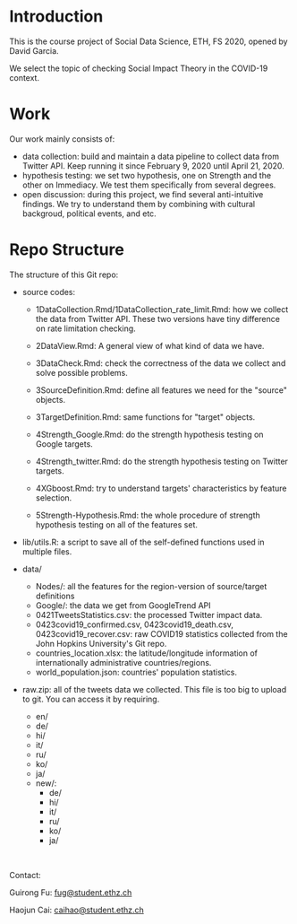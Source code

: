 # Introduction

This is the course project of Social Data Science, ETH, FS 2020, opened by David Garcia.

We select the topic of checking Social Impact Theory in the COVID-19 context.

# Work

Our work mainly consists of:

- data collection: build and maintain a data pipeline to collect data from Twitter API. Keep running it since February 9, 2020 until April 21, 2020.
- hypothesis testing: we set two hypothesis, one on Strength and the other on Immediacy. We test them specifically from several degrees.
- open discussion: during this project, we find several anti-intuitive findings. We try to understand them by combining with cultural backgroud, political events, and etc.

# Repo Structure

The structure of this Git repo:

- source codes:

  - 1DataCollection.Rmd/1DataCollection_rate_limit.Rmd: how we collect the data from Twitter API. These two versions have tiny difference on rate limitation checking.

  - 2DataView.Rmd: A general view of what kind of data we have.

  - 3DataCheck.Rmd: check the correctness of the data we collect and solve possible problems.

  - 3SourceDefinition.Rmd: define all features we need for the "source" objects.

  - 3TargetDefinition.Rmd: same functions for "target" objects.

  - 4Strength_Google.Rmd: do the strength hypothesis testing on Google targets.

  - 4Strength_twitter.Rmd: do the strength hypothesis testing on Twitter targets.

  - 4XGboost.Rmd: try to understand targets' characteristics by feature selection.

  - 5Strength-Hypothesis.Rmd: the whole procedure of strength hypothesis testing on all of the features set.

- lib/utils.R: a script to save all of the self-defined functions used in multiple files.
- data/
  - Nodes/: all the features for the region-version of source/target definitions
  - Google/: the data we get from GoogleTrend API
  - 0421TweetsStatistics.csv: the processed Twitter impact data.
  - 0423covid19_confirmed.csv, 0423covid19_death.csv, 0423covid19_recover.csv: raw COVID19 statistics collected from the John Hopkins University's Git repo.
  - countries_location.xlsx: the latitude/longitude information of internationally administrative countries/regions.
  - world_population.json: countries' population statistics.
- raw.zip: all of the tweets data we collected. This file is too big to upload to git. You can access it by requiring.
  - en/
  - de/
  - hi/
  - it/
  - ru/
  - ko/
  - ja/
  - new/:
    - de/
    - hi/
    - it/
    - ru/
    - ko/
    - ja/

​    

Contact:

Guirong Fu: fug@student.ethz.ch

Haojun Cai: caihao@student.ethz.ch